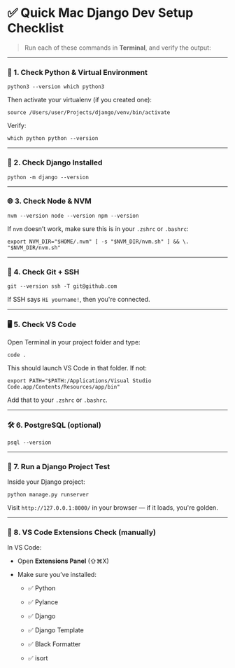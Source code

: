 # ✅ Quick Mac Django Dev Setup Checklist

> Run each of these commands in **Terminal**, and verify the output:

---

### 🧰 1. **Check Python & Virtual Environment**

`python3 --version which python3`

Then activate your virtualenv (if you created one):

`source /Users/user/Projects/django/venv/bin/activate`

Verify:

`which python python --version`

---

### 🐍 2. **Check Django Installed**

`python -m django --version`

---

### 🌐 3. **Check Node & NVM**

`nvm --version node --version npm --version`

If `nvm` doesn’t work, make sure this is in your `.zshrc` or `.bashrc`:

`export NVM_DIR="$HOME/.nvm" [ -s "$NVM_DIR/nvm.sh" ] && \. "$NVM_DIR/nvm.sh"`

---

### 🧪 4. **Check Git + SSH**

`git --version ssh -T git@github.com`

If SSH says `Hi yourname!`, then you're connected.

---

### 🖥️ 5. **Check VS Code**

Open Terminal in your project folder and type:

`code .`

This should launch VS Code in that folder. If not:

`export PATH="$PATH:/Applications/Visual Studio Code.app/Contents/Resources/app/bin"`

Add that to your `.zshrc` or `.bashrc`.

---

### 🛠️ 6. **PostgreSQL (optional)**

`psql --version`

---

### 🔄 7. **Run a Django Project Test**

Inside your Django project:

`python manage.py runserver`

Visit `http://127.0.0.1:8000/` in your browser — if it loads, you're golden.

---

### 🧩 8. **VS Code Extensions Check (manually)**

In VS Code:

- Open **Extensions Panel** (⇧⌘X)
    
- Make sure you’ve installed:
    
    - ✅ Python
        
    - ✅ Pylance
        
    - ✅ Django
        
    - ✅ Django Template
        
    - ✅ Black Formatter
        
    - ✅ isort




#

